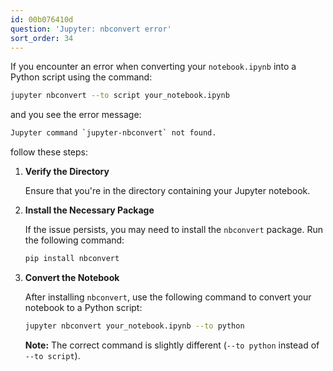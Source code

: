 ```yaml
---
id: 00b076410d
question: 'Jupyter: nbconvert error'
sort_order: 34
---
```


If you encounter an error when converting your `notebook.ipynb` into a Python script using the command:

```bash
jupyter nbconvert --to script your_notebook.ipynb
```

and you see the error message:

```bash
Jupyter command `jupyter-nbconvert` not found.
```

follow these steps:

1. **Verify the Directory**
   
   Ensure that you're in the directory containing your Jupyter notebook.
   
2. **Install the Necessary Package**

   If the issue persists, you may need to install the `nbconvert` package. Run the following command:
   
   ```bash
   pip install nbconvert
   ```

3. **Convert the Notebook**

   After installing `nbconvert`, use the following command to convert your notebook to a Python script:
   
   ```bash
   jupyter nbconvert your_notebook.ipynb --to python
   ```
   
   **Note:** The correct command is slightly different (`--to python` instead of `--to script`).